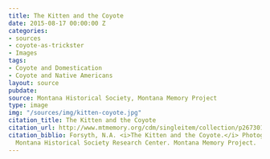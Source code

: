 ```yaml
---
title: The Kitten and the Coyote
date: 2015-08-17 00:00:00 Z
categories:
- sources
- coyote-as-trickster
- Images
tags:
- Coyote and Domestication
- Coyote and Native Americans
layout: source
pubdate: 
source: Montana Historical Society, Montana Memory Project
type: image
img: "/sources/img/kitten-coyote.jpg"
citation_title: The Kitten and the Coyote
citation_url: http://www.mtmemory.org/cdm/singleitem/collection/p267301coll3/id/2821/rec/271
citation_biblio: Forsyth, N.A. <i>The Kitten and the Coyote.</i> Photograph, N.D.
  Montana Historical Society Research Center. Montana Memory Project.  http://www.mtmemory.org/cdm/singleitem/collection/p267301coll3/id/2821/rec/271
---
```


